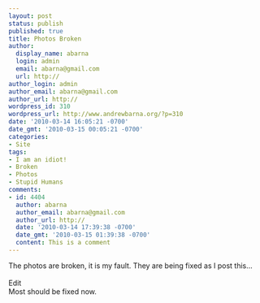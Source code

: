 ```yaml
---
layout: post
status: publish
published: true
title: Photos Broken
author:
  display_name: abarna
  login: admin
  email: abarna@gmail.com
  url: http://
author_login: admin
author_email: abarna@gmail.com
author_url: http://
wordpress_id: 310
wordpress_url: http://www.andrewbarna.org/?p=310
date: '2010-03-14 16:05:21 -0700'
date_gmt: '2010-03-15 00:05:21 -0700'
categories:
- Site
tags:
- I am an idiot!
- Broken
- Photos
- Stupid Humans
comments:
- id: 4404
  author: abarna
  author_email: abarna@gmail.com
  author_url: http://
  date: '2010-03-14 17:39:38 -0700'
  date_gmt: '2010-03-15 01:39:38 -0700'
  content: This is a comment
---
```

<p>The photos are broken, it is my fault. They are being fixed as I post this...<br &#47;><br &#47;>Edit<br &#47;>Most should be fixed now.</p>
